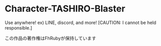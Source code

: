 # Character-TASHIRO-Blaster
Use anywhere! ex) LINE, discord, and more! [CAUTION: I cannot be held responsible.]

この作品の著作権はFhRubyが保持しています
